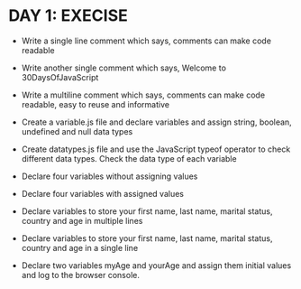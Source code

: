  # **DAY 1: EXECISE**

* Write a single line comment which says, comments can make code readable

* Write another single comment which says, Welcome to 30DaysOfJavaScript

* Write a multiline comment which says, comments can make code readable, easy to reuse and informative

* Create a variable.js file and declare variables and assign string, boolean, undefined and null data types

* Create datatypes.js file and use the JavaScript typeof operator to check different data types. Check the data type of each variable

* Declare four variables without assigning values

* Declare four variables with assigned values

* Declare variables to store your first name, last name, marital status, country and age in multiple lines

* Declare variables to store your first name, last name, marital status, country and age in a single line

* Declare two variables myAge and yourAge and assign them initial values and log to the browser console.

